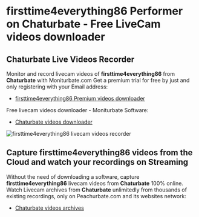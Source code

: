 # firsttime4everything86 Performer on Chaturbate - Free LiveCam videos downloader

## Chaturbate Live Videos Recorder

Monitor and record livecam videos of **firsttime4everything86** from **Chaturbate** with Moniturbate.com
Get a premium trial for free by just and only registering with your Email address:
* [firsttime4everything86 Premium videos downloader](https://moniturbate.com/request-demo-licence-key.html)

Free livecam videos downloader - Moniturbate Software:
* [Chaturbate videos downloader](https://moniturbate.com/moniturbate-download-software.html)

![firsttime4everything86 livecam videos recorder](https://peachurnet.com/templates/moniturbate-software.png)


## Capture firsttime4everything86 videos from the Cloud and watch your recordings on Streaming

Without the need of downloading a software, capture **firsttime4everything86** livecam videos from **Chaturbate** 100% online.
Watch Livecam archives from **Chaturbate** unlimitedly from thousands of existing recordings, only on Peachurbate.com and its websites network:
* [Chaturbate videos archives](https://peachurnet.com/)